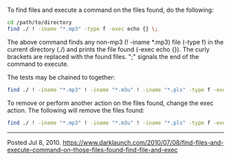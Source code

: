 To find files and execute a command on the files found, do the following:

```bash
cd /path/to/directory
find ./ ! -iname "*.mp3" -type f -exec echo {} \;
```

The above command finds any non-mp3 (! -iname *.mp3) file (-type f) in the current directory (./) and prints the file found (-exec echo {}). The curly brackets are replaced with the found files. "\;" signals the end of the command to execute.

The tests may be chained to together:
```bash
find ./ ! -iname "*.mp3" ! -iname "*.m3u" ! -iname "*.pls" -type f -exec echo {} \;
```

To remove or perform another action on the files found, change the exec action. The following will remove the files found:
```bash
find ./ ! -iname "*.mp3" ! -iname "*.m3u" ! -iname "*.pls" -type f -exec rm {} \;
```

---

Posted Jul 8, 2010.
https://www.darklaunch.com/2010/07/08/find-files-and-execute-command-on-those-files-found-find-file-and-exec